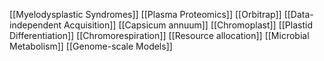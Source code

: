 [[Myelodysplastic Syndromes]]
[[Plasma Proteomics]]
[[Orbitrap]]
[[Data-independent Acquisition]]
[[Capsicum annuum]]
[[Chromoplast]]
[[Plastid Differentiation]]
[[Chromorespiration]]
[[Resource allocation]]
[[Microbial Metabolism]]
[[Genome-scale Models]]
